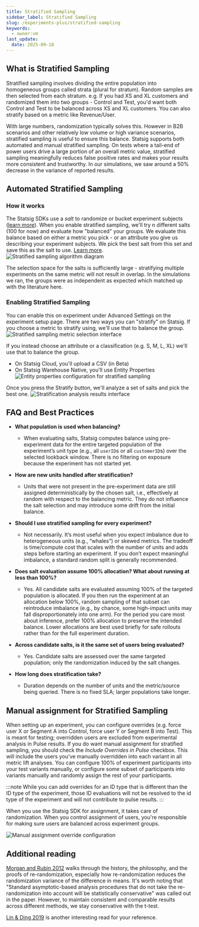 ```yaml
---
title: Stratified Sampling
sidebar_label: Stratified Sampling
slug: /experiments-plus/stratified-sampling
keywords:
  - owner:vm
last_update:
  date: 2025-09-18
---
```


## What is Stratified Sampling

Stratified sampling involves dividing the entire population into homogeneous groups called strata (plural for stratum). Random samples are then selected from each stratum. e.g. If you had XS and XL customers and randomized them into two groups - Control and Test, you'd want both Control and Test to be balanced across XS and XL customers. You can also stratify based on a metric like Revenue/User.

With large numbers, randomization typically solves this. However in B2B scenarios and other relatively low volume or high variance scenarios, stratified sampling is useful to ensure this balance. Statsig supports both automated and manual stratified sampling. On tests where a tail-end of power users drive a large portion of an overall metric value, stratified sampling meaningfully reduces false positive rates and makes your results more consistent and trustworthy. In our simulations, we saw around a 50% decrease in the variance of reported results.

## Automated Stratified Sampling

### How it works

The Statsig SDKs use a _salt_ to randomize or bucket experiment subjects ([learn more](/faq#how-does-bucketing-within-the-statsig-sdks-work)). When you enable stratified sampling, we'll try n different salts (100 for now) and evaluate how "balanced" your groups. We evaluate this balance based on either a metric you pick - or an attribute you give us describing your experiment subjects. We pick the best salt from this set and save this as the salt to use. [Learn more](https://statsig.com/blog/introducing-stratified-sampling).
![Stratified sampling algorithm diagram](https://github.com/statsig-io/docs/assets/31516123/99f72b83-9f14-45a3-aa6e-ffcbd6211ec7)

The selection space for the salts is sufficiently large - stratifying multiple experiments on the same metric will not result in overlap. In the simulations we ran, the groups were as independent as expected which matched up with the literature here.

### Enabling Stratified Sampling

You can enable this on experiment under Advanced Settings on the experiment setup page. There are two ways you can "stratify" on Statsig.
If you choose a metric to stratify using, we'll use that to balance the group.
![Stratified sampling metric selection interface](https://github.com/statsig-io/docs/assets/31516123/0cfc499d-4fdf-44a8-ba2a-3537ba5bb904)

If you instead choose an attribute or a classification (e.g. S, M, L, XL) we'll use that to balance the group.

- On Statsig Cloud, you'll upload a CSV (in Beta)
- On Statsig Warehouse Native, you'll use Entity Properties
  ![Entity properties configuration for stratified sampling](https://github.com/statsig-io/docs/assets/31516123/102a839f-37fd-4443-807a-4b269f137490)

Once you press the Stratify button, we'll analyze a set of salts and pick the best one.
![Stratification analysis results interface](https://github.com/statsig-io/docs/assets/31516123/412f5c78-8c4f-4f16-88d3-60d3d3555ffd)

## FAQ and Best Practices

- **What population is used when balancing?**

  - When evaluating salts, Statsig computes balance using pre-experiment data for the entire targeted population of the experiment’s unit type (e.g., all `userID`s or all `customerID`s) over the selected lookback window. There is no filtering on exposure because the experiment has not started yet.

- **How are new units handled after stratification?**

  - Units that were not present in the pre-experiment data are still assigned deterministically by the chosen salt, i.e., effectively at random with respect to the balancing metric. They do not influence the salt selection and may introduce some drift from the initial balance.

- **Should I use stratified sampling for every experiment?**

  - Not necessarily. It’s most useful when you expect imbalance due to heterogeneous units (e.g., “whales”) or skewed metrics. The tradeoff is time/compute cost that scales with the number of units and adds steps before starting an experiment. If you don’t expect meaningful imbalance, a standard random split is generally recommended.

- **Does salt evaluation assume 100% allocation? What about running at less than 100%?**

  - Yes. All candidate salts are evaluated assuming 100% of the targeted population is allocated. If you then run the experiment at an allocation below 100%, random sampling of that subset can reintroduce imbalance (e.g., by chance, some high-impact units may fall disproportionately into one arm). For the period you care most about inference, prefer 100% allocation to preserve the intended balance. Lower allocations are best used briefly for safe rollouts rather than for the full experiment duration.

- **Across candidate salts, is it the same set of users being evaluated?**

  - Yes. Candidate salts are assessed over the same targeted population; only the randomization induced by the salt changes.

- **How long does stratification take?**
  - Duration depends on the number of units and the metric/source being queried. There is no fixed SLA; larger populations take longer.

## Manual assignment for Stratified Sampling

When setting up an experiment, you can configure overrides (e.g. force user X or Segment A into Control, force user Y or Segment B into Test). This is meant for testing; overridden users are excluded from experimental analysis in Pulse results. If you do want manual assignment for stratified sampling, you should check the _Include Overrides in Pulse_ checkbox. This will include the users you've manually overridden into each variant in all metric lift analyses. You can configure 100% of experiment participants into your test variants manually, or configure some subset of participants into variants manually and randomly assign the rest of your participants.

:::note
While you can add overrides for an ID type that is different than the ID type of the experiment, those ID evaluations will not be resolved to the id type of the experiment and will not contribute to pulse results.
:::

When you use the Statsig SDK for assignment, it takes care of randomization. When you control assignment of users, you're responsible for making sure users are balanced across experiment groups.

![Manual assignment override configuration](https://user-images.githubusercontent.com/31516123/230964234-8cc81f66-f4f8-4f37-b6df-6d36d0d7ab98.png)

## Additional reading

[Morgan and Rubin 2012](https://projecteuclid.org/journals/annals-of-statistics/volume-40/issue-2/Rerandomization-to-improve-covariate-balance-in-experiments/10.1214/12-AOS1008.full) walks through the history, the philosophy, and the proofs of re-randomization, especially how re-randomization reduces the randomization variance of the difference in means. It's worth noting that "Standard asymptotic-based analysis procedures that do not take the re-randomization into account will be statistically conservative" was called out in the paper. However, to maintain consistent and comparable results across different methods, we stay conservative with the t-test.

[Lin & Ding 2019](https://arxiv.org/abs/1906.11291) is another interesting read for your reference.
